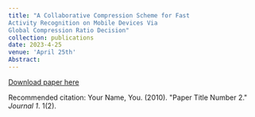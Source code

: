 ```yaml
---
title: "A Collaborative Compression Scheme for Fast
Activity Recognition on Mobile Devices Via
Global Compression Ratio Decision"
collection: publications
date: 2023-4-25
venue: 'April 25th'
Abstract: 
---
```

[Download paper here](https://l-junjie.github.io/liangjunjie.github.io/files/A_Collaborative_Compression_Scheme_for_Fast_Activity_Recognition_on_Mobile_Devices_Via_Global_Compression_Ratio_Decision.pdf)

Recommended citation: Your Name, You. (2010). "Paper Title Number 2." <i>Journal 1</i>. 1(2).
